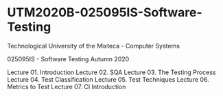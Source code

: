 # UTM2020B-025095IS-Software-Testing

Technological University of the Mixteca - Computer Systems

025095IS - Software Testing Autumn 2020


Lecture 01. Introduction
Lecture 02. SQA
Lecture 03. The Testing Process
Lecture 04. Test Classification
Lecture 05. Test Techniques
Lecture 06. Metrics to Test
Lecture 07. CI Introduction
